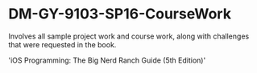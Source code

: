 # DM-GY-9103-SP16-CourseWork
Involves all sample project work and course work, along with challenges that were requested in the book.

'iOS Programming: The Big Nerd Ranch Guide (5th Edition)'



